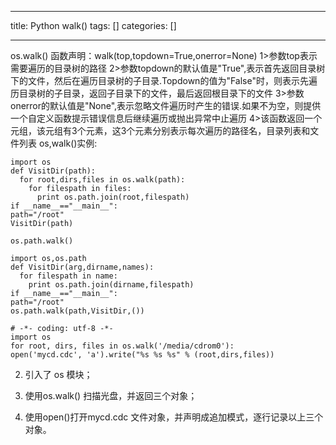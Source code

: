 
--- 
title:  Python walk() 
tags: []
categories: [] 

---
 os.walk() 函数声明：walk(top,topdown=True,οnerrοr=None) 1&gt;参数top表示需要遍历的目录树的路径 2&gt;参数topdown的默认值是"True",表示首先返回目录树下的文件，然后在遍历目录树的子目录.Topdown的值为"False"时，则表示先遍历目录树的子目录，返回子目录下的文件，最后返回根目录下的文件 3&gt;参数onerror的默认值是"None",表示忽略文件遍历时产生的错误.如果不为空，则提供一个自定义函数提示错误信息后继续遍历或抛出异常中止遍历 4&gt;该函数返回一个元组，该元组有3个元素，这3个元素分别表示每次遍历的路径名，目录列表和文件列表 os,walk()实例:   

```
import os
def VisitDir(path):
  for root,dirs,files in os.walk(path):
    for filespath in files:
      print os.path.join(root,filespath)
if __name__=="__main__":
path="/root"
VisitDir(path)
  
os.path.walk()
```

```
import os,os.path
def VisitDir(arg,dirname,names):
  for filespath in name:
    print os.path.join(dirname,filespath)
if __name__=="__main__":
path="/root"
os.path.walk(path,VisitDir,())
```

```
# -*- coding: utf-8 -*-
import os
for root, dirs, files in os.walk('/media/cdrom0'):
open('mycd.cdc', 'a').write("%s %s %s" % (root,dirs,files))
```



 2. 引入了 os 模块；

 3. 使用os.walk() 扫描光盘，并返回三个对象；

 4. 使用open()打开mycd.cdc 文件对象，并声明成追加模式，逐行记录以上三个对象。

